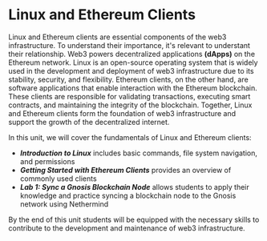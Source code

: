 # Linux and Ethereum Clients

Linux and Ethereum clients are essential components of the web3 infrastructure. To understand their importance, it's relevant to understant their relationship. Web3 powers decentralized applications **(dApps)** on the Ethereum network. Linux is an open-source operating system that is widely used in the development and deployment of web3 infrastructure due to its stability, security, and flexibility. Ethereum clients, on the other hand, are software applications that enable interaction with the Ethereum blockchain. These clients are responsible for validating transactions, executing smart contracts, and maintaining the integrity of the blockchain. Together, Linux and Ethereum clients form the foundation of web3 infrastructure and support the growth of the decentralized internet.

In this unit, we will cover the fundamentals of Linux and Ethereum clients:

+  ***Introduction to Linux*** includes basic commands, file system navigation, and permissions
+  ***Getting Started with Ethereum Clients*** provides an overview of commonly used clients
+  ***Lab 1: Sync a Gnosis Blockchain Node*** allows students to apply their knowledge and practice syncing a blockchain node to the Gnosis network using Nethermind

By the end of this unit students will be equipped with the necessary skills to contribute to the development and maintenance of web3 infrastructure.

